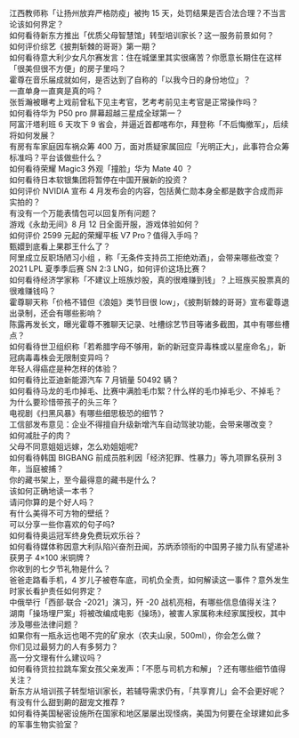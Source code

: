 江西教师称「让扬州放弃严格防疫」被拘 15 天，处罚结果是否合法合理？不当言论该如何界定？  
如何看待新东方推出「优质父母智慧馆」转型培训家长？这一服务前景如何？  
如何评价综艺《披荆斩棘的哥哥》第一期？  
如何看待意大利少女凡尔赛发言：住在城堡里其实很痛苦？你愿意长期住在这样「很美但很不方便」的房子里吗？  
霍尊在音乐届成就如何，是否达到了自称的「以我今日的身份地位」？  
一直单身一直爽是真的吗？  
张哲瀚被曝考上戏前曾私下见主考官，艺考考前见主考官是正常操作吗？  
如何看待华为 P50 pro 屏幕超越三星成全球第一？  
阿富汗塔利班 6 天攻下 9 省会，并逼近首都喀布尔，拜登称「不后悔撤军」，后续将如何发展？  
有房有车家庭因车祸众筹 400 万，面对质疑家属回应「光明正大」，此事符合众筹标准吗？平台该做些什么？  
如何看待荣耀 Magic3 外观「撞脸」华为 Mate 40 ？  
如何看待日本软银集团将暂停在中国开展新的投资？  
如何评价 NVIDIA 宣布 4 月发布会的内容，包括黄仁勋本身全都是数字合成而非实拍的？  
有没有一个万能表情包可以回复所有问题？  
游戏《永劫无间》8 月 12 日全面开服，游戏体验如何？  
如何评价 2599 元起的荣耀平板 V7 Pro？值得入手吗？  
甄嬛到底看上果郡王什么了？  
阿里成立反职场陋习小组 ，称「无条件支持员工拒绝劝酒」，会带来哪些改变？  
2021 LPL 夏季季后赛 SN 2:3 LNG，如何评价这场比赛？  
如何看待经济学家称「不建议上班族炒股，真的很难赚到钱」？上班族买股票真的很难赚钱吗？  
霍尊聊天称「价格不错但《浪姐》类节目很 low」，《披荆斩棘的哥哥》宣布霍尊退出录制，还会有哪些影响？  
陈露再发长文，曝光霍尊不雅聊天记录、吐槽综艺节目等诸多截图，其中有哪些槽点？  
如何看待世卫组织称「若希腊字母不够用，新的新冠变异毒株或以星座命名」，新冠病毒毒株会无限制变异吗？  
年轻人得癌症是种怎样的体验？  
如何看待比亚迪新能源汽车 7 月销量 50492 辆？  
如何看待马龙的毛巾掉毛、比赛中满脸毛巾絮？什么样的毛巾掉毛少、不掉毛？  
为什么要珍惜带孩子的头三年？  
电视剧《扫黑风暴》有哪些细思极恐的细节？  
工信部发布意见：企业不得擅自升级新增汽车自动驾驶功能，会带来哪改变？  
如何减肚子的肉？  
父母不同意姐姐远嫁，怎么劝姐姐呢?  
如何看待韩国 BIGBANG 前成员胜利因「经济犯罪、性暴力」等九项罪名获刑 3 年，当庭被捕？  
你的藏书架上，至今最得意的藏书是什么？  
该如何正确地读一本书？  
请问你算的是个好人吗？  
有什么美得不可方物的壁纸？  
可以分享一些你喜欢的句子吗?  
如何看待奥运冠军终身免费玩欢乐谷？  
如何看待媒体称因意大利队陷兴奋剂丑闻，苏炳添领衔的中国男子接力队有望递补获男子 4×100 米铜牌？  
你收到的七夕节礼物是什么？  
爸爸走路看手机，4 岁儿子被卷车底，司机负全责，如何解读这一事件？意外发生时家长看护责任如何界定？  
中俄举行「西部·联合 -2021」演习，歼 -20 战机亮相，有哪些信息值得关注？  
湖南「操场埋尸案」将被改编成电影《操场》，被害人家属称未经家属授权，其中涉及哪些法律问题？  
如果你有一瓶永远也喝不完的矿泉水（农夫山泉，500ml），你会怎么做？  
你们见过最努力的人有多努力？  
高一分文理有什么建议吗？  
如何看待货拉拉跳车案女孩父亲发声：「不愿与司机方和解」？还有哪些细节值得关注？  
新东方从培训孩子转型培训家长，若辅导需求仍有，「共享育儿」会不会更好呢？  
有没有什么甜到齁的甜宠文推荐   ?  
如何看待美国秘密设施所在国家和地区屡屡出现怪病，美国为何要在全球建如此多的军事生物实验室？  
